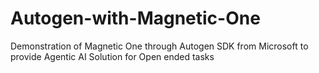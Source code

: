 # Autogen-with-Magnetic-One
Demonstration of Magnetic One through Autogen SDK from Microsoft to provide Agentic AI Solution for Open ended tasks
